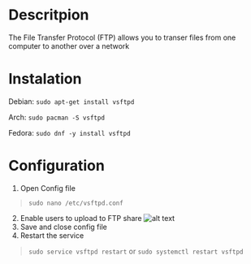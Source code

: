 # Descritpion
The File Transfer Protocol (FTP) allows you to transer files from one computer to another over a network

# Instalation
Debian: `sudo apt-get install vsftpd`

Arch: `sudo pacman -S vsftpd`

Fedora: `sudo dnf -y install vsftpd`

# Configuration
1. Open Config file
> `sudo nano /etc/vsftpd.conf`
2. Enable users to upload to FTP share
![alt text](https://github.com/ryanvanmass/Images/blob/master/Write%20Enable%20(VSFTPD).png "write_enable=YES")
3. Save and close config file
4. Restart the service
> `sudo service vsftpd restart`
or
> `sudo systemctl restart vsftpd`

